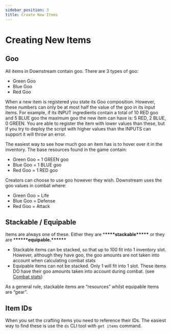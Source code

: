 ```yaml
---
sidebar_position: 3
title: Create New Items
---
```


# Creating New Items

## Goo

All items in Downstream contain goo. There are 3 types of goo:

-   Green Goo
-   Blue Goo
-   Red Goo

When a new item is registered you state its Goo composition. However, these numbers can only be at most half the value of the goo in its input items.
For example, if its INPUT ingredients contain a total of 10 RED goo and 5 BLUE goo the maximum goo the new item can have is: 5 RED, 2 BLUE, 0 GREEN.
You are able to register the item with lower values than these, but if you try to deploy the script with higher values than the INPUTS can support it will throw an error.

The easiest way to see how much goo an item has is to hover over it in the inventory. The base resources found in the game contain:

-   Green Goo = 1 GREEN goo
-   Blue Goo = 1 BLUE goo
-   Red Goo = 1 RED goo

Creators can choose to use goo however they wish. Downstream uses the goo values in combat where:

-   Green Goo = Life
-   Blue Goo = Defense
-   Red Goo = Attack

## Stackable / Equipable

Items are always one of these. Either they are \***\*\*\*\***stackable\***\*\*\*\*** or they are \***\*\*\*\*\***equipable.\***\*\*\*\*\***

-   Stackable items can be stacked, so that up to 100 fit into 1 inventory slot. However, although they have goo, the goo amounts are not taken into account when calculating combat stats
-   Equipable items can not be stacked. Only 1 will fit into 1 slot. These items DO have their goo amounts taken into account during combat. (see [Combat stats](/docs/how-to/play-the-game#combat-stats))

As a general rule, stackable items are “resources” whilst equipable items are “gear”.

## Item IDs

When you set the crafting items you need to reference their IDs. The easiest way to find these is use the `ds` CLI tool with `get items` command. 
